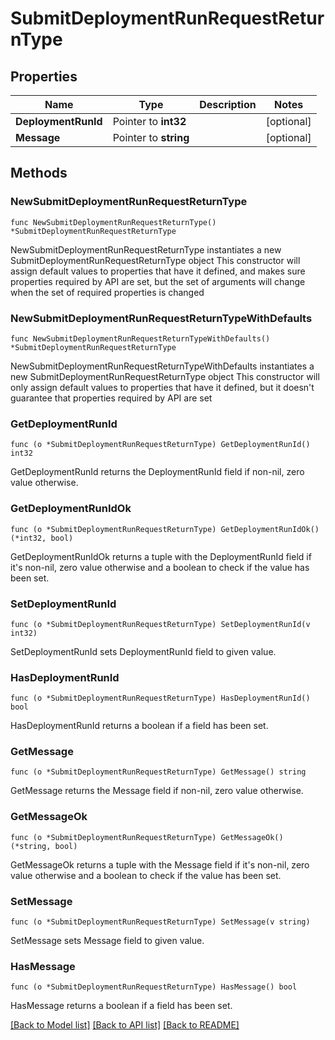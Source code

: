 # SubmitDeploymentRunRequestReturnType

## Properties

Name | Type | Description | Notes
------------ | ------------- | ------------- | -------------
**DeploymentRunId** | Pointer to **int32** |  | [optional] 
**Message** | Pointer to **string** |  | [optional] 

## Methods

### NewSubmitDeploymentRunRequestReturnType

`func NewSubmitDeploymentRunRequestReturnType() *SubmitDeploymentRunRequestReturnType`

NewSubmitDeploymentRunRequestReturnType instantiates a new SubmitDeploymentRunRequestReturnType object
This constructor will assign default values to properties that have it defined,
and makes sure properties required by API are set, but the set of arguments
will change when the set of required properties is changed

### NewSubmitDeploymentRunRequestReturnTypeWithDefaults

`func NewSubmitDeploymentRunRequestReturnTypeWithDefaults() *SubmitDeploymentRunRequestReturnType`

NewSubmitDeploymentRunRequestReturnTypeWithDefaults instantiates a new SubmitDeploymentRunRequestReturnType object
This constructor will only assign default values to properties that have it defined,
but it doesn't guarantee that properties required by API are set

### GetDeploymentRunId

`func (o *SubmitDeploymentRunRequestReturnType) GetDeploymentRunId() int32`

GetDeploymentRunId returns the DeploymentRunId field if non-nil, zero value otherwise.

### GetDeploymentRunIdOk

`func (o *SubmitDeploymentRunRequestReturnType) GetDeploymentRunIdOk() (*int32, bool)`

GetDeploymentRunIdOk returns a tuple with the DeploymentRunId field if it's non-nil, zero value otherwise
and a boolean to check if the value has been set.

### SetDeploymentRunId

`func (o *SubmitDeploymentRunRequestReturnType) SetDeploymentRunId(v int32)`

SetDeploymentRunId sets DeploymentRunId field to given value.

### HasDeploymentRunId

`func (o *SubmitDeploymentRunRequestReturnType) HasDeploymentRunId() bool`

HasDeploymentRunId returns a boolean if a field has been set.

### GetMessage

`func (o *SubmitDeploymentRunRequestReturnType) GetMessage() string`

GetMessage returns the Message field if non-nil, zero value otherwise.

### GetMessageOk

`func (o *SubmitDeploymentRunRequestReturnType) GetMessageOk() (*string, bool)`

GetMessageOk returns a tuple with the Message field if it's non-nil, zero value otherwise
and a boolean to check if the value has been set.

### SetMessage

`func (o *SubmitDeploymentRunRequestReturnType) SetMessage(v string)`

SetMessage sets Message field to given value.

### HasMessage

`func (o *SubmitDeploymentRunRequestReturnType) HasMessage() bool`

HasMessage returns a boolean if a field has been set.


[[Back to Model list]](../README.md#documentation-for-models) [[Back to API list]](../README.md#documentation-for-api-endpoints) [[Back to README]](../README.md)


